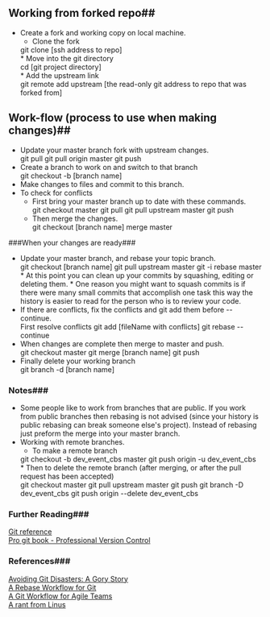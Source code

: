 ## Working from forked repo##
* Create a fork and working copy on local machine.
   * Clone the fork  
   <div> git clone [ssh address to repo] </div>
   * Move into the git directory  
   <div> cd [git project directory] </div>
   * Add the upstream link  
   <div> git remote add upstream [the read-only git address to repo that was forked from] </div>

## Work-flow (process to use when making changes)##
* Update your master branch fork with upstream changes.  
   <div> git pull  
   git pull origin master  
   git push
   </div>
* Create a branch to work on and switch to that branch  
   <div> git checkout -b [branch name] </div>
* Make changes to files and commit to this branch.
* To check for conflicts
   * First bring your master branch up to date with these commands.  
      <div> git checkout master  
      git pull  
      git pull upstream master  
      git push
      </div>
   * Then merge the changes.  
      <div> git checkout [branch name]  
      merge master
      </div>

###When your changes are ready###
* Update your master branch, and rebase your topic branch.  
   <div> git checkout [branch name]  
   git pull upstream master  
   git -i rebase master </div>
   * At this point you can clean up your commits by squashing, editing or deleting them.
   * One reason you might want to squash commits is if there were many small commits that accomplish one task
   this way the history is easier to read for the person who is to review your code.
* If there are conflicts, fix the conflicts and git add them before --continue.  
   <div> First resolve conflicts  
   git add [fileName with conflicts]  
   git rebase --continue </div>
* When changes are complete then merge to master and push.  
   <div> git checkout master  
   git merge [branch name]  
   git push </div>
* Finally delete your working branch  
   <div> git branch -d [branch name] </div>

### Notes###

* Some people like to work from branches that are public. If you work from public 
branches then rebasing is not advised (since your history is public rebasing can 
break someone else's project). Instead of rebasing just preform the merge into your master branch.
* Working with remote branches.
   * To make a remote branch  
   <div> git checkout -b dev_event_cbs master  
   git push origin -u dev_event_cbs </div>
   * Then to delete the remote branch (after merging, or after the pull request has been accepted)  
   <div>git checkout master  
   git pull upstream master  
   git push  
   git branch -D dev_event_cbs  
   git push origin --delete dev_event_cbs </div>

### Further Reading###
[Git reference](http://gitref.org/)  
[Pro git book - Professional Version Control](http://progit.org/)

### References###
[Avoiding Git Disasters: A Gory Story](http://www.randyfay.com/node/89)  
[A Rebase Workflow for Git](http://www.randyfay.com/node/91)  
[A Git Workflow for Agile Teams](http://reinh.com/blog/2009/03/02/a-git-workflow-for-agile-teams.html)  
[A rant from Linus](http://www.mail-archive.com/dri-devel@lists.sourceforge.net/msg39091.html)
